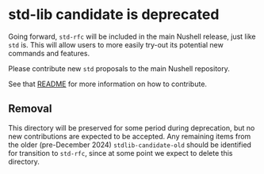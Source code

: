 # std-lib candidate is deprecated

Going forward, `std-rfc` will be included in the main Nushell release,
just like `std` is.  This will allow users to more easily try-out its potential
new commands and features.

Please contribute new `std` proposals to the main Nushell repository.

See that [README](https://github.com/nushell/nushell/blob/main/crates/nu-std/std-rfc/README.md)
for more information on how to contribute.

## Removal

This directory will be preserved for some period during deprecation, but no new
contributions are expected to be accepted. Any remaining items from
the older (pre-December 2024) `stdlib-candidate-old` should be identified for transition
to `std-rfc`, since at some point we expect to delete this directory.

